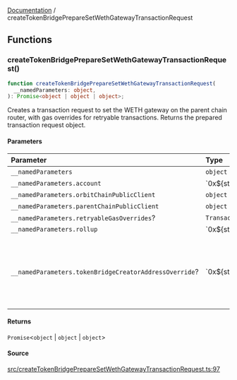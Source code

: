 [Documentation](README.md) / createTokenBridgePrepareSetWethGatewayTransactionRequest

## Functions

### createTokenBridgePrepareSetWethGatewayTransactionRequest()

```ts
function createTokenBridgePrepareSetWethGatewayTransactionRequest(
  __namedParameters: object,
): Promise<object | object | object>;
```

Creates a transaction request to set the WETH gateway on the parent chain
router, with gas overrides for retryable transactions. Returns the prepared
transaction request object.

#### Parameters

| Parameter                                              | Type                                      | Description                                                                                                                                |
| :----------------------------------------------------- | :---------------------------------------- | :----------------------------------------------------------------------------------------------------------------------------------------- |
| `__namedParameters`                                    | `object`                                  | -                                                                                                                                          |
| `__namedParameters.account`                            | \`0x$\{string\}\`                         | -                                                                                                                                          |
| `__namedParameters.orbitChainPublicClient`             | `object`                                  | -                                                                                                                                          |
| `__namedParameters.parentChainPublicClient`            | `object`                                  | -                                                                                                                                          |
| `__namedParameters.retryableGasOverrides`?             | `TransactionRequestRetryableGasOverrides` | -                                                                                                                                          |
| `__namedParameters.rollup`                             | \`0x$\{string\}\`                         | -                                                                                                                                          |
| `__namedParameters.tokenBridgeCreatorAddressOverride`? | \`0x$\{string\}\`                         | Specifies a custom address for the TokenBridgeCreator. By default, the address will be automatically detected based on the provided chain. |

#### Returns

`Promise`\<`object` \| `object` \| `object`\>

#### Source

[src/createTokenBridgePrepareSetWethGatewayTransactionRequest.ts:97](https://github.com/anegg0/arbitrum-orbit-sdk/blob/763a3f41e7ea001cbb6fe81ac11cc794b4a0f94d/src/createTokenBridgePrepareSetWethGatewayTransactionRequest.ts#L97)
